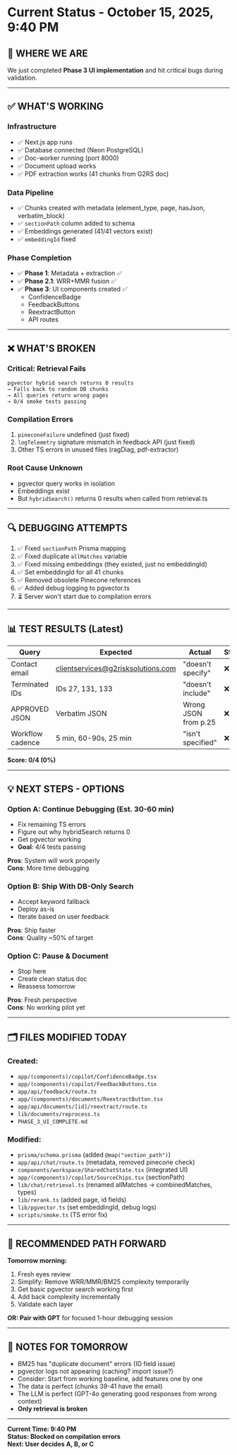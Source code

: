 # Current Status - October 15, 2025, 9:40 PM

## 🎯 WHERE WE ARE

We just completed **Phase 3 UI implementation** and hit critical bugs during validation.

---

## ✅ WHAT'S WORKING

### **Infrastructure**
- ✅ Next.js app runs
- ✅ Database connected (Neon PostgreSQL)
- ✅ Doc-worker running (port 8000)
- ✅ Document upload works
- ✅ PDF extraction works (41 chunks from G2RS doc)

### **Data Pipeline**
- ✅ Chunks created with metadata (element_type, page, hasJson, verbatim_block)
- ✅ `sectionPath` column added to schema
- ✅ Embeddings generated (41/41 vectors exist)
- ✅ `embeddingId` fixed

### **Phase Completion**
- ✅ **Phase 1**: Metadata + extraction ✅
- ✅ **Phase 2.1**: WRR+MMR fusion ✅  
- ✅ **Phase 3**: UI components created ✅
  - ConfidenceBadge
  - FeedbackButtons
  - ReextractButton
  - API routes

---

## ❌ WHAT'S BROKEN

### **Critical: Retrieval Fails**
```
pgvector hybrid search returns 0 results
→ Falls back to random DB chunks
→ All queries return wrong pages
→ 0/4 smoke tests passing
```

### **Compilation Errors**
1. `pineconeFailure` undefined (just fixed)
2. `logTelemetry` signature mismatch in feedback API (just fixed)
3. Other TS errors in unused files (ragDiag, pdf-extractor)

### **Root Cause Unknown**
- pgvector query works in isolation
- Embeddings exist
- But `hybridSearch()` returns 0 results when called from retrieval.ts

---

## 🔍 DEBUGGING ATTEMPTS

1. ✅ Fixed `sectionPath` Prisma mapping
2. ✅ Fixed duplicate `allMatches` variable
3. ✅ Fixed missing embeddings (they existed, just no embeddingId)
4. ✅ Set embeddingId for all 41 chunks
5. ✅ Removed obsolete Pinecone references
6. ✅ Added debug logging to pgvector.ts
7. ⏳ Server won't start due to compilation errors

---

## 📊 TEST RESULTS (Latest)

| Query | Expected | Actual | Status |
|-------|----------|--------|--------|
| Contact email | clientservices@g2risksolutions.com | "doesn't specify" | ❌ FAIL |
| Terminated IDs | IDs 27, 131, 133 | "doesn't include" | ❌ FAIL |
| APPROVED JSON | Verbatim JSON | Wrong JSON from p.25 | ❌ FAIL |
| Workflow cadence | 5 min, 60-90s, 25 min | "isn't specified" | ❌ FAIL |

**Score: 0/4 (0%)**

---

## 💡 NEXT STEPS - OPTIONS

### **Option A: Continue Debugging (Est. 30-60 min)**
- Fix remaining TS errors
- Figure out why hybridSearch returns 0
- Get pgvector working
- **Goal**: 4/4 tests passing

**Pros**: System will work properly  
**Cons**: More time debugging

### **Option B: Ship With DB-Only Search**
- Accept keyword fallback
- Deploy as-is
- Iterate based on user feedback

**Pros**: Ship faster  
**Cons**: Quality ~50% of target

### **Option C: Pause & Document**
- Stop here
- Create clean status doc
- Reassess tomorrow

**Pros**: Fresh perspective  
**Cons**: No working pilot yet

---

## 🗂️ FILES MODIFIED TODAY

### **Created:**
- `app/(components)/copilot/ConfidenceBadge.tsx`
- `app/(components)/copilot/FeedbackButtons.tsx`
- `app/api/feedback/route.ts`
- `app/(components)/documents/ReextractButton.tsx`
- `app/api/documents/[id]/reextract/route.ts`
- `lib/documents/reprocess.ts`
- `PHASE_3_UI_COMPLETE.md`

### **Modified:**
- `prisma/schema.prisma` (added `@map("section_path")`)
- `app/api/chat/route.ts` (metadata, removed pinecone check)
- `components/workspace/SharedChatState.tsx` (integrated UI)
- `app/(components)/copilot/SourceChips.tsx` (sectionPath)
- `lib/chat/retrieval.ts` (renamed allMatches → combinedMatches, types)
- `lib/rerank.ts` (added page, id fields)
- `lib/pgvector.ts` (set embeddingId, debug logs)
- `scripts/smoke.ts` (TS error fix)

---

## 🎯 RECOMMENDED PATH FORWARD

**Tomorrow morning:**
1. Fresh eyes review
2. Simplify: Remove WRR/MMR/BM25 complexity temporarily
3. Get basic pgvector search working first
4. Add back complexity incrementally
5. Validate each layer

**OR: Pair with GPT** for focused 1-hour debugging session

---

## 📝 NOTES FOR TOMORROW

- BM25 has "duplicate document" errors (ID field issue)
- pgvector logs not appearing (caching? import issue?)
- Consider: Start from working baseline, add features one by one
- The data is perfect (chunks 39-41 have the email)
- The LLM is perfect (GPT-4o generating good responses from wrong context)
- **Only retrieval is broken**

---

**Current Time: 9:40 PM**  
**Status: Blocked on compilation errors**  
**Next: User decides A, B, or C**

